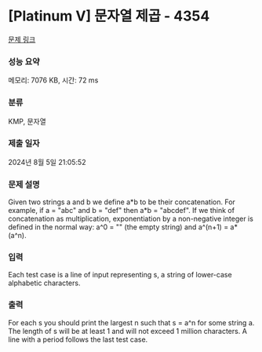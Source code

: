 # [Platinum V] 문자열 제곱 - 4354 

[문제 링크](https://www.acmicpc.net/problem/4354) 

### 성능 요약

메모리: 7076 KB, 시간: 72 ms

### 분류

KMP, 문자열

### 제출 일자

2024년 8월 5일 21:05:52

### 문제 설명

<p>Given two strings a and b we define a*b to be their concatenation. For example, if a = "abc" and b = "def" then a*b = "abcdef". If we think of concatenation as multiplication, exponentiation by a non-negative integer is defined in the normal way: a^0 = "" (the empty string) and a^(n+1) = a*(a^n).</p>

### 입력 

 <p>Each test case is a line of input representing s, a string of lower-case alphabetic characters.</p>

### 출력 

 <p>For each s you should print the largest n such that s = a^n for some string a. The length of s will be at least 1 and will not exceed 1 million characters. A line with a period follows the last test case.</p>

